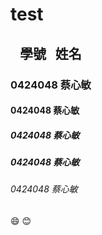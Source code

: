 # test
##    學號   姓名
### 0424048 蔡心敏
#### 0424048 蔡心敏
##### 0424048 蔡心敏
##### 0424048 蔡心敏
###### 0424048 蔡心敏
:smile:
:blush:

[]("索引.jpg")
